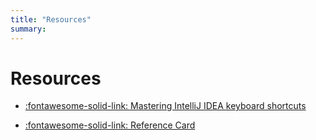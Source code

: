 ```yaml
---
title: "Resources"
summary:
---
```


Resources
===

- [:fontawesome-solid-link: Mastering IntelliJ IDEA keyboard shortcuts](https://www.jetbrains.com/help/idea/mastering-keyboard-shortcuts.html)

- [:fontawesome-solid-link: Reference Card](https://resources.jetbrains.com/storage/products/intellij-idea/docs/IntelliJIDEA_ReferenceCard.pdf)
